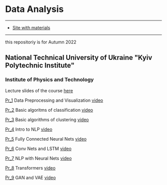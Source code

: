 # Data Analysis

----
* [Site with materials](https://sites.google.com/view/nsakhnenko-data-analysis/%D0%B3%D0%BB%D0%B0%D0%B2%D0%BD%D0%B0%D1%8F-%D1%81%D1%82%D1%80%D0%B0%D0%BD%D0%B8%D1%86%D0%B0?authuser=1)
----

this repositoriy is for Autumn 2022
## National Technical University of Ukraine "Kyiv Polytechnic Institute" 
### Institute of Physics and Technology
Lecture slides of the course [here](https://sites.google.com/view/nsakhnenko-data-analysis/%D0%B3%D0%BB%D0%B0%D0%B2%D0%BD%D0%B0%D1%8F-%D1%81%D1%82%D1%80%D0%B0%D0%BD%D0%B8%D1%86%D0%B0)

[Pr_1](https://github.com/natsakh/Data-Analysis/tree/main/Pr_1)  Data Preprocessing and Visualization [video](https://drive.google.com/file/d/1qmbaduaa6MUQra19Hioe3UW6RS4E0Uxu/view?usp=sharing)

[Pr_2](https://github.com/natsakh/Data-Analysis/tree/main/Pr_2)  Basic algoritms of classification [video](https://drive.google.com/file/d/1MZFg7vrf0scJ2V9Ohc9lFKKGT4DFZQyI/view?usp=sharing)

[Pr_3](https://github.com/natsakh/Data-Analysis/tree/main/Pr_3)  Basic algorithms of clustering [video](https://drive.google.com/file/d/1eIyI4t3SkgSlmDvYyUuCBfeVb95BLdxJ/view?usp=share_link)

[Pr_4](https://github.com/natsakh/Data-Analysis/tree/main/Pr_4)  Intro to NLP [video](https://drive.google.com/file/d/1VnQ_kJH9vFWmLyEr30j3OxMEIwXdWHFF/view?usp=share_link)

[Pr_5](https://github.com/natsakh/Data-Analysis/tree/main/Pr_5)  Fully Connected Neural Nets [video](https://drive.google.com/file/d/1tQ_rnKuPzxC4lW2rmx4GqXkcRHOPfa30/view?usp=share_link)

[Pr_6](https://github.com/natsakh/Data-Analysis/tree/main/Pr_6)  Conv Nets and LSTM [video](https://drive.google.com/file/d/1WUOXKu7ivazqh6rlYKgdh6ZSGgYOwtYk/view?usp=share_link)

[Pr_7](https://github.com/natsakh/Data-Analysis/tree/main/Pr_7) NLP with Neural Nets [video](https://drive.google.com/file/d/10DwR6GI_G-okM-QkbqscwQHd5wwpwpxi/view?usp=share_link)

[Pr_8](https://github.com/natsakh/Data-Analysis/tree/main/Pr_8) Transformers [video](https://drive.google.com/file/d/1kWkXtt60qQRU0CLbdIauXmu_OoyAQ9-U/view?usp=share_link)

[Pr_9](https://github.com/natsakh/Data-Analysis/tree/main/Pr_9)  GAN and VAE [video](https://drive.google.com/file/d/1Gz0Ozs0SM-fMQFLle3GzYxLWsOwQZDvq/view?usp=share_link)

